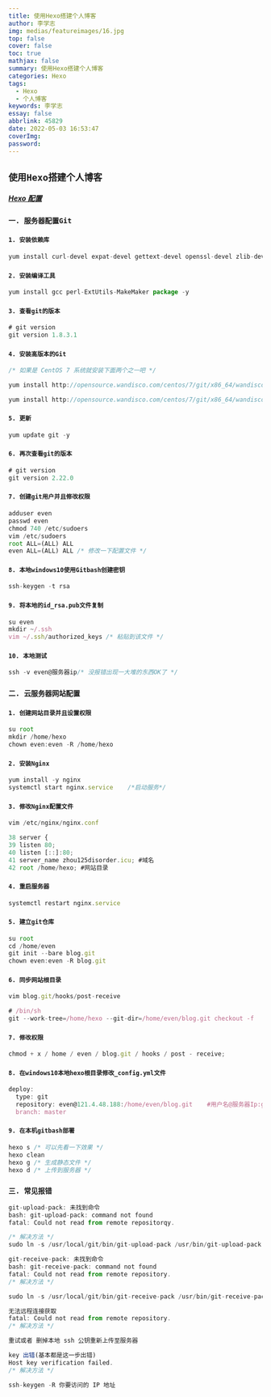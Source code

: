 ```yaml
---
title: 使用Hexo搭建个人博客
author: 李学志
img: medias/featureimages/16.jpg
top: false
cover: false
toc: true
mathjax: false
summary: 使用Hexo搭建个人博客
categories: Hexo
tags:
  - Hexo
  - 个人博客
keywords: 李学志
essay: false
abbrlink: 45829
date: 2022-05-03 16:53:47
coverImg:
password:
---
```


## `使用Hexo搭建个人博客`

##### [Hexo 配置](https://gitee.com/yafine66/hexo-theme-matery)

### `一. 服务器配置Git`

#### `1. 安装依赖库`

```js
yum install curl-devel expat-devel gettext-devel openssl-devel zlib-devel -y
```

#### `2. 安装编译工具`

```js
yum install gcc perl-ExtUtils-MakeMaker package -y
```

#### `3. 查看git的版本`

```js
# git version
git version 1.8.3.1
```

#### `4. 安装高版本的Git`

```js
/* 如果是 CentOS 7 系统就安装下面两个之一吧 */

yum install http://opensource.wandisco.com/centos/7/git/x86_64/wandisco-git-release-7-1.noarch.rpm -y

yum install http://opensource.wandisco.com/centos/7/git/x86_64/wandisco-git-release-7-2.noarch.rpm -y

```

#### `5. 更新`

```js
yum update git -y
```

#### `6. 再次查看git的版本`

```js
# git version
git version 2.22.0
```

#### `7. 创建git用户并且修改权限`

```js
adduser even
passwd even
chmod 740 /etc/sudoers
vim /etc/sudoers
root ALL=(ALL) ALL
even ALL=(ALL) ALL /* 修改一下配置文件 */
```

#### `8. 本地windows10使用Gitbash创建密钥`

```js
ssh-keygen -t rsa
```

#### `9. 将本地的id_rsa.pub文件复制`

```js
su even
mkdir ~/.ssh
vim ~/.ssh/authorized_keys /* 粘贴到该文件 */
```

#### `10. 本地测试`

```js
ssh -v even@服务器ip/* 没报错出现一大堆的东西OK了 */
```

### `二. 云服务器网站配置`

#### `1. 创建网站目录并且设置权限`

```js
su root
mkdir /home/hexo
chown even:even -R /home/hexo
```

#### `2. 安装Nginx`

```js
yum install -y nginx
systemctl start nginx.service    /*启动服务*/
```

#### `3. 修改Nginx配置文件`

```js
vim /etc/nginx/nginx.conf

38 server {
39 listen 80;
40 listen [::]:80;
41 server_name zhou125disorder.icu; #域名
42 root /home/hexo; #网站目录
```

#### `4. 重启服务器`

```js
systemctl restart nginx.service
```

#### `5. 建立git仓库`

```js
su root
cd /home/even
git init --bare blog.git
chown even:even -R blog.git
```

#### `6. 同步网站根目录`

```js
vim blog.git/hooks/post-receive

# /bin/sh
git --work-tree=/home/hexo --git-dir=/home/even/blog.git checkout -f
```

#### `7. 修改权限`

```js
chmod + x / home / even / blog.git / hooks / post - receive;
```

#### `8. 在windows10本地hexo根目录修改_config.yml文件`

```js
deploy:
  type: git
  repository: even@121.4.48.188:/home/even/blog.git    #用户名@服务器Ip:git仓库位置
  branch: master
```

#### `9. 在本机gitbash部署`

```js
hexo s /* 可以先看一下效果 */
hexo clean
hexo g /* 生成静态文件 */
hexo d /* 上传到服务器 */
```

### `三. 常见报错`

```js
git-upload-pack: 未找到命令
bash: git-upload-pack: command not found
fatal: Could not read from remote repositorqy.

/* 解决方法 */
sudo ln -s /usr/local/git/bin/git-upload-pack /usr/bin/git-upload-pack
```

```js
git-receive-pack: 未找到命令
bash: git-receive-pack: command not found
fatal: Could not read from remote repository.
/* 解决方法 */

sudo ln -s /usr/local/git/bin/git-receive-pack /usr/bin/git-receive-pack
```

```js
无法远程连接获取
fatal: Could not read from remote repository.
/* 解决方法 */

重试或者 删掉本地 ssh 公钥重新上传至服务器
```

```js
key 出错(基本都是这一步出错)
Host key verification failed.
/* 解决方法 */

ssh-keygen -R 你要访问的 IP 地址
```
